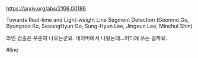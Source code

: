 https://arxiv.org/abs/2106.00186

Towards Real-time and Light-weight Line Segment Detection (Geonmo Gu, Byungsoo Ko, SeoungHyun Go, Sung-Hyun Lee, Jingeun Lee, Minchul Shin)

라인 검출은 꾸준히 나오는군요. 네이버에서 나왔는데...어디에 쓰는 걸까요.

#line